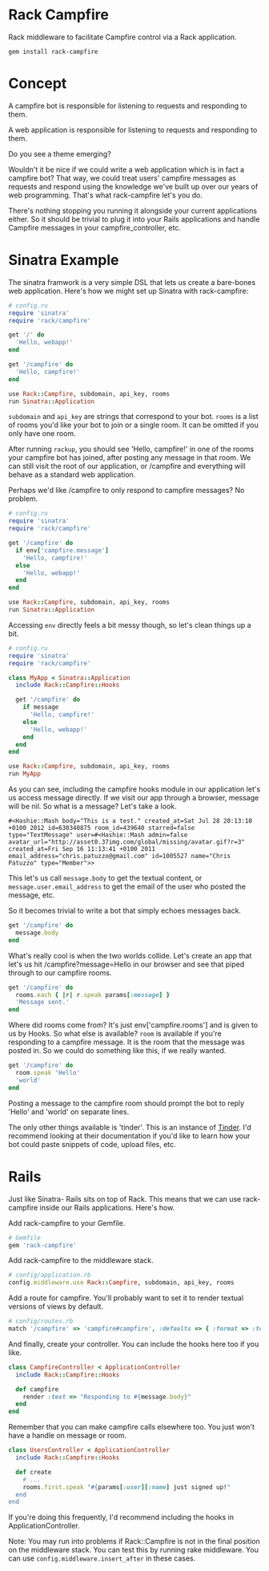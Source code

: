 # Rack Campfire

Rack middleware to facilitate Campfire control via a Rack application.

```
gem install rack-campfire
```

# Concept
A campfire bot is responsible for listening to requests and responding
to them.

A web application is responsible for listening to requests and
responding to them.

Do you see a theme emerging?

Wouldn't it be nice if we could write a web application which is in fact
a campfire bot? That way, we could treat users' campfire messages as
requests and respond using the knowledge we've built up over our years
of web programming. That's what rack-campfire let's you do.

There's nothing stopping you running it alongside your current applications either. So it should be
trivial to plug it into your Rails applications and handle Campfire
messages in your campfire_controller, etc.

# Sinatra Example
The sinatra framwork is a very simple DSL that lets us create a
bare-bones web application. Here's how we might set up Sinatra with
rack-campfire:

```ruby
# config.ru
require 'sinatra'
require 'rack/campfire'

get '/' do
  'Hello, webapp!'
end

get '/campfire' do
  'Hello, campfire!'
end

use Rack::Campfire, subdomain, api_key, rooms
run Sinatra::Application
```

```subdomain``` and ```api_key``` are strings that correspond to your
bot. ```rooms``` is a list of rooms you'd like your bot to join or a
single room. It can be omitted if you only have one room.

After running ```rackup```, you should see 'Hello, campfire!' in one of the
rooms your campfire bot has joined, after posting any message in that
room. We can still visit the root of our
application, or /campfire and everything will behave as a standard web
application.

Perhaps we'd like /campfire to only respond to campfire messages? No
problem.

```ruby
# config.ru
require 'sinatra'
require 'rack/campfire'

get '/campfire' do
  if env['campfire.message']
    'Hello, campfire!'
  else
    'Hello, webapp!'
  end
end

use Rack::Campfire, subdomain, api_key, rooms
run Sinatra::Application
```

Accessing ```env``` directly feels a bit messy though, so let's clean
things up a bit.

```ruby
# config.ru
require 'sinatra'
require 'rack/campfire'

class MyApp < Sinatra::Application
  include Rack::Campfire::Hooks

  get '/campfire' do
    if message
      'Hello, campfire!'
    else
      'Hello, webapp!'
    end
  end
end

use Rack::Campfire, subdomain, api_key, rooms
run MyApp
```

As you can see, including the campfire hooks module in our application
let's us access message directly. If we visit our app through a browser,
message will be nil. So what is a message? Let's take a
look.

```
#<Hashie::Mash body="This is a test." created_at=Sat Jul 28 20:13:10 +0100 2012 id=630340875 room_id=439640 starred=false type="TextMessage" user=#<Hashie::Mash admin=false avatar_url="http://asset0.37img.com/global/missing/avatar.gif?r=3" created_at=Fri Sep 16 11:13:41 +0100 2011 email_address="chris.patuzzo@gmail.com" id=1005527 name="Chris Patuzzo" type="Member">>
```

This let's us call ```message.body``` to get the textual content, or
```message.user.email_address``` to get the email of the user who posted
the message, etc.

So it becomes trivial to write a bot that simply echoes messages back.

```ruby
get '/campfire' do
  message.body
end
```

What's really cool is when the two worlds collide. Let's create an app
that let's us hit /campfire?message=Hello in our browser and see that piped
through to our campfire rooms.

```ruby
get '/campfire' do
  rooms.each { |r| r.speak params[:message] }
  'Message sent.'
end
```

Where did rooms come from? It's just env['campfire.rooms'] and is given
to us by Hooks. So what else is available? ```room``` is available if
you're responding to a campfire message. It is the room that the message
was posted in. So we could do something like this, if we really wanted.

```ruby
get '/campfire' do
  room.speak 'Hello'
  'world'
end
```

Posting a message to the campfire room should prompt the bot to reply
'Hello' and 'world' on separate lines.

The only other things available is 'tinder'. This is an
instance of [Tinder](https://github.com/collectiveidea/tinder/). I'd
recommend looking at their documentation if you'd like to learn how your
bot could paste snippets of code, upload files, etc.

# Rails

Just like Sinatra- Rails sits on top of Rack. This means that we can use
rack-campfire inside our Rails applications. Here's how.

Add rack-campfire to your Gemfile.

```ruby
# Gemfile
gem 'rack-campfire'
```

Add rack-campfire to the middleware stack.

```ruby
# config/application.rb
config.middleware.use Rack::Campfire, subdomain, api_key, rooms
```

Add a route for campfire. You'll probably want to set it to render
textual versions of views by default.

```ruby
# config/routes.rb
match '/campfire' => 'campfire#campfire', :defaults => { :format => :text }
```

And finally, create your controller. You can include the hooks here too
if you like.

```ruby
class CampfireController < ApplicationController
  include Rack::Campfire::Hooks

  def campfire
    render :text => "Responding to #{message.body}"
  end
end
```

Remember that you can make campfire calls elsewhere too. You just won't
have a handle on message or room.

```ruby
class UsersController < ApplicationController
  include Rack::Campfire::Hooks

  def create
    # ...
    rooms.first.speak "#{params[:user][:name] just signed up!"
  end
end
```

If you're doing this frequently, I'd recommend including the hooks in
ApplicationController.

Note: You may run into problems if Rack::Campfire is not in the final
position on the middleware stack. You can test this by running rake
middleware. You can use ```config.middleware.insert_after``` in these
cases.
